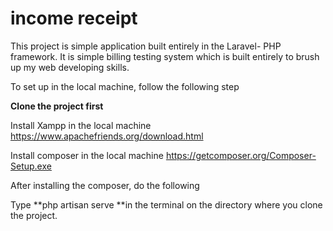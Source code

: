 # income receipt

This project is simple application built entirely in the Laravel- PHP framework. It is simple billing testing system which is built entirely to brush up my 
web developing skills.

To set up in the local machine, follow the following step

**Clone the project first**

Install Xampp in the local machine https://www.apachefriends.org/download.html

Install composer in the local machine https://getcomposer.org/Composer-Setup.exe

After installing the composer, do the following

Type **php artisan serve **in the terminal on the directory where you clone the project.
